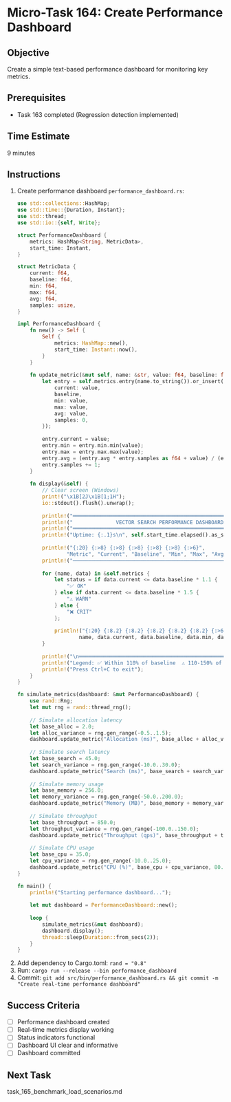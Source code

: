 # Micro-Task 164: Create Performance Dashboard

## Objective
Create a simple text-based performance dashboard for monitoring key metrics.

## Prerequisites
- Task 163 completed (Regression detection implemented)

## Time Estimate
9 minutes

## Instructions
1. Create performance dashboard `performance_dashboard.rs`:
   ```rust
   use std::collections::HashMap;
   use std::time::{Duration, Instant};
   use std::thread;
   use std::io::{self, Write};
   
   struct PerformanceDashboard {
       metrics: HashMap<String, MetricData>,
       start_time: Instant,
   }
   
   struct MetricData {
       current: f64,
       baseline: f64,
       min: f64,
       max: f64,
       avg: f64,
       samples: usize,
   }
   
   impl PerformanceDashboard {
       fn new() -> Self {
           Self {
               metrics: HashMap::new(),
               start_time: Instant::now(),
           }
       }
       
       fn update_metric(&mut self, name: &str, value: f64, baseline: f64) {
           let entry = self.metrics.entry(name.to_string()).or_insert(MetricData {
               current: value,
               baseline,
               min: value,
               max: value,
               avg: value,
               samples: 0,
           });
           
           entry.current = value;
           entry.min = entry.min.min(value);
           entry.max = entry.max.max(value);
           entry.avg = (entry.avg * entry.samples as f64 + value) / (entry.samples + 1) as f64;
           entry.samples += 1;
       }
       
       fn display(&self) {
           // Clear screen (Windows)
           print!("\x1B[2J\x1B[1;1H");
           io::stdout().flush().unwrap();
           
           println!("═══════════════════════════════════════════════════════════════");
           println!("              VECTOR SEARCH PERFORMANCE DASHBOARD");
           println!("═══════════════════════════════════════════════════════════════");
           println!("Uptime: {:.1}s\n", self.start_time.elapsed().as_secs_f64());
           
           println!("{:20} {:>8} {:>8} {:>8} {:>8} {:>8} {:>6}", 
                   "Metric", "Current", "Baseline", "Min", "Max", "Avg", "Status");
           println!("────────────────────────────────────────────────────────────────");
           
           for (name, data) in &self.metrics {
               let status = if data.current <= data.baseline * 1.1 {
                   "✅ OK"
               } else if data.current <= data.baseline * 1.5 {
                   "⚠ WARN"
               } else {
                   "❌ CRIT"
               };
               
               println!("{:20} {:8.2} {:8.2} {:8.2} {:8.2} {:8.2} {:>6}", 
                       name, data.current, data.baseline, data.min, data.max, data.avg, status);
           }
           
           println!("\n═══════════════════════════════════════════════════════════════");
           println!("Legend: ✅ Within 110% of baseline  ⚠ 110-150% of baseline  ❌ >150% of baseline");
           println!("Press Ctrl+C to exit");
       }
   }
   
   fn simulate_metrics(dashboard: &mut PerformanceDashboard) {
       use rand::Rng;
       let mut rng = rand::thread_rng();
       
       // Simulate allocation latency
       let base_alloc = 2.0;
       let alloc_variance = rng.gen_range(-0.5..1.5);
       dashboard.update_metric("Allocation (ms)", base_alloc + alloc_variance, 5.0);
       
       // Simulate search latency
       let base_search = 45.0;
       let search_variance = rng.gen_range(-10.0..30.0);
       dashboard.update_metric("Search (ms)", base_search + search_variance, 100.0);
       
       // Simulate memory usage
       let base_memory = 256.0;
       let memory_variance = rng.gen_range(-50.0..200.0);
       dashboard.update_metric("Memory (MB)", base_memory + memory_variance, 1024.0);
       
       // Simulate throughput
       let base_throughput = 850.0;
       let throughput_variance = rng.gen_range(-100.0..150.0);
       dashboard.update_metric("Throughput (qps)", base_throughput + throughput_variance, 1000.0);
       
       // Simulate CPU usage
       let base_cpu = 35.0;
       let cpu_variance = rng.gen_range(-10.0..25.0);
       dashboard.update_metric("CPU (%)", base_cpu + cpu_variance, 80.0);
   }
   
   fn main() {
       println!("Starting performance dashboard...");
       
       let mut dashboard = PerformanceDashboard::new();
       
       loop {
           simulate_metrics(&mut dashboard);
           dashboard.display();
           thread::sleep(Duration::from_secs(2));
       }
   }
   ```
2. Add dependency to Cargo.toml: `rand = "0.8"`
3. Run: `cargo run --release --bin performance_dashboard`
4. Commit: `git add src/bin/performance_dashboard.rs && git commit -m "Create real-time performance dashboard"`

## Success Criteria
- [ ] Performance dashboard created
- [ ] Real-time metrics display working
- [ ] Status indicators functional
- [ ] Dashboard UI clear and informative
- [ ] Dashboard committed

## Next Task
task_165_benchmark_load_scenarios.md